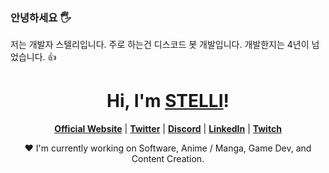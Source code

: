 ### 안녕하세요 🖐
저는 개발자 스텔리입니다.
주로 하는건 디스코드 봇 개발입니다. 개발한지는 4년이 넘었습니다. 👍

<h1 align="center">Hi, I'm <a href="https://github.com/StelliDev">STELLI</a>!</h1>

<p align="center">
  <strong><a href="https://www.edisonlee55.com">Official Website</a></strong> |
  <strong><a href="https://twitter.com/edisonlee55">Twitter</a></strong> |
  <strong><a href="https://discord.gg/nYXzaUS">Discord</a></strong> |
  <strong><a href="https://www.linkedin.com/in/edisonlee55">LinkedIn</a></strong> |
  <strong><a href="https://www.twitch.tv/edisonlee55">Twitch</a></strong>
</p>
<p align="center">❤ I'm currently working on Software, Anime / Manga, Game Dev, and Content Creation.</p>
